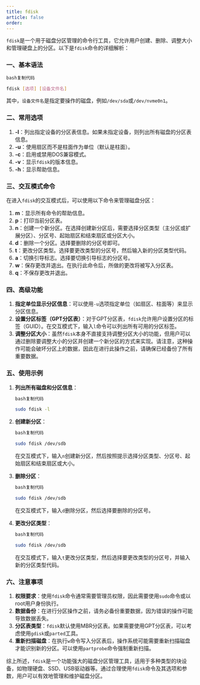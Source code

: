 ```yaml
---
title: fdisk
article: false
order: 
---
```


`fdisk`是一个用于磁盘分区管理的命令行工具，它允许用户创建、删除、调整大小和管理硬盘上的分区。以下是`fdisk`命令的详细解析：

### 一、基本语法

```bash
bash复制代码

fdisk [选项] [设备文件名]
```

其中，`设备文件名`是指定要操作的磁盘，例如`/dev/sda`或`/dev/nvme0n1`。

### 二、常用选项

1. **-l**：列出指定设备的分区表信息。如果未指定设备，则列出所有磁盘的分区表信息。
2. **-u**：使用扇区而不是柱面作为单位（默认是柱面）。
3. **-c**：启用或禁用DOS兼容模式。
4. **-v**：显示`fdisk`的版本信息。
5. **-h**：显示帮助信息。

### 三、交互模式命令

在进入`fdisk`的交互模式后，可以使用以下命令来管理磁盘分区：

1. **m**：显示所有命令的帮助信息。
2. **p**：打印当前分区表。
3. **n**：创建一个新分区。在选择创建新分区后，需要选择分区类型（主分区或扩展分区）、分区号、起始扇区和结束扇区或分区大小。
4. **d**：删除一个分区。选择要删除的分区号即可。
5. **t**：更改分区类型。选择要更改类型的分区号，然后输入新的分区类型代码。
6. **a**：切换引导标志。选择要切换引导标志的分区号。
7. **w**：保存更改并退出。在执行此命令后，所做的更改将被写入分区表。
8. **q**：不保存更改并退出。

### 四、高级功能

1. **指定单位显示分区信息**：可以使用`-u`选项指定单位（如扇区、柱面等）来显示分区信息。
2. **设置分区标签（GPT分区表）**：对于GPT分区表，`fdisk`允许用户设置分区的标签（GUID）。在交互模式下，输入`l`命令可以列出所有可用的分区标签。
3. **调整分区大小**：虽然`fdisk`本身不直接支持调整分区大小的功能，但用户可以通过删除要调整大小的分区并创建一个新分区的方式来实现。请注意，这种操作可能会破坏分区上的数据，因此在进行此操作之前，请确保已经备份了所有重要数据。

### 五、使用示例

1. **列出所有磁盘和分区信息**：

   ```bash
   bash复制代码
   
   sudo fdisk -l
   ```

2. **创建新分区**：

   ```bash
   bash复制代码
   
   sudo fdisk /dev/sdb
   ```

   在交互模式下，输入`n`创建新分区，然后按照提示选择分区类型、分区号、起始扇区和结束扇区或大小。

3. **删除分区**：

   ```bash
   bash复制代码
   
   sudo fdisk /dev/sdb
   ```

   在交互模式下，输入`d`删除分区，然后选择要删除的分区号。

4. **更改分区类型**：

   ```bash
   bash复制代码
   
   sudo fdisk /dev/sdb
   ```

   在交互模式下，输入`t`更改分区类型，然后选择要更改类型的分区号，并输入新的分区类型代码。

### 六、注意事项

1. **权限要求**：使用`fdisk`命令通常需要管理员权限，因此需要使用`sudo`命令或以root用户身份执行。
2. **数据备份**：在进行分区操作之前，请务必备份重要数据，因为错误的操作可能导致数据丢失。
3. **分区表类型**：`fdisk`默认使用MBR分区表。如果需要使用GPT分区表，可以考虑使用`gdisk`或`parted`工具。
4. **重新扫描磁盘**：在执行`w`命令写入分区表后，操作系统可能需要重新扫描磁盘才能识别新的分区。可以使用`partprobe`命令强制重新扫描。

综上所述，`fdisk`是一个功能强大的磁盘分区管理工具，适用于多种类型的块设备，如物理硬盘、SSD、USB驱动器等。通过合理使用`fdisk`命令及其选项和参数，用户可以有效地管理和维护磁盘分区。